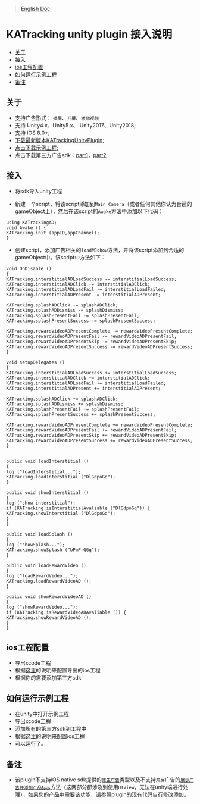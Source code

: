 >[English Doc](https://github.com/KATracking/KATrackingAd/blob/master/KATrackingAd_Unity/README.md)

# KATracking unity plugin 接入说明

* [关于](#start)
* [接入](#step1)
* [ios工程配置](#step2)
* [如何运行示例工程](#step3)
* [备注](#step4)

## <a name="start">关于</a>


* 支持广告形式： `插屏`、`开屏`、`激励视频`
* 支持 Unity4.x、Unity5.x、 Unity2017、Unity2018;
* 支持 iOS 8.0+;
* [下载最新版本KATrackingUnityPlugin;](https://github.com/KATracking/KATrackingAd/blob/master/KATrackingAd_Unity/KATrackingUnityPlugin.unitypackage.zip)
* [点击下载示例工程;](https://github.com/KATracking/KATrackingAd/tree/master/KATrackingAd_Unity/KATrackingUnitySampleProj)
* 点击下载第三方广告sdk：[part1](https://github.com/KATracking/KATrackingAd/blob/master/KATrackingAd_iOS/Mediation_1.zip)，[part2](https://github.com/KATracking/KATrackingAd/blob/master/KATrackingAd_iOS/Mediation_2.zip) 



## <a name="step1">接入</a>

* 将sdk导入unity工程

* 新建一个script，将该script添加到`Main Camera`（或者任何其他你认为合适的gameObject上），然后在该script的`Awake`方法中添加以下代码：
```
using KATrackingAD;
void Awake () {
KATracking.init (appID,appChannel);
}
```

* 创建script，添加广告相关的`load`和`show`方法，并将该script添加到合适的gameObject中。该script中方法如下：

```
void OnDisable ()
{
KATracking.interstitialADLoadSuccess -= interstitialLoadSuccess;
KATracking.interstitialADClick -= interstitialADClick;
KATracking.interstitialADLoadFail -= interstitialLoadFailed;
KATracking.interstitialADPresent -= interstitialADPresent;

KATracking.splashADClick -= splashADClick;
KATracking.splashADDismiss -= splashDismiss;
KATracking.splashPresentFail -= splashPresentFail;
KATracking.splashPresentSuccess -= splashPresentSuccess;

KATracking.rewardVideoADPresentComplete -= rewardVideoPresentComplete;
KATracking.rewardVideoADPresentFail -= rewardVideoADPresentFail;
KATracking.rewardVideoADPresentSkip -= rewardVideoADPresentSkip;
KATracking.rewardVideoADPresentSuccess -= rewardVideoADPresentSuccess;
}

void setupDelegates ()
{
KATracking.interstitialADLoadSuccess += interstitialLoadSuccess;
KATracking.interstitialADClick += interstitialADClick;
KATracking.interstitialADLoadFail += interstitialLoadFailed;
KATracking.interstitialADPresent += interstitialADPresent;

KATracking.splashADClick += splashADClick;
KATracking.splashADDismiss += splashDismiss;
KATracking.splashPresentFail += splashPresentFail;
KATracking.splashPresentSuccess += splashPresentSuccess;

KATracking.rewardVideoADPresentComplete += rewardVideoPresentComplete;
KATracking.rewardVideoADPresentFail += rewardVideoADPresentFail;
KATracking.rewardVideoADPresentSkip += rewardVideoADPresentSkip;
KATracking.rewardVideoADPresentSuccess += rewardVideoADPresentSuccess;
}


public void loadInterstitial ()
{
log ("loadInterstitial...");
KATracking.loadInterstitial ("DlGdpoGq");
}

public void showInterstitial ()
{
log ("show interstitial");
if (KATracking.isInterstitialAvaliable ("DlGdpoGq")) {
KATracking.showInterstitial ("DlGdpoGq");
}
}

public void loadSplash ()
{
log ("showSplash...");
KATracking.showSplash ("bPmPrQGq");
}

public void loadRewardVideo ()
{
log ("loadRewardVideo...");
KATracking.loadRewardVideoAD ();
}

public void showRewardVideoAD ()
{
log ("showRewardVideo...");
if (KATracking.isRewardVideoADAvaliable ()) {
KATracking.showRewardVideoAD ();
}
}
```

## <a name="step2">ios工程配置</a>

*  导出xcode工程
*  根据[这里](https://github.com/KATracking/KATrackingAd/blob/master/KATrackingAd_iOS/README.md)的说明来配置导出的ios工程
*  根据你的需要添加第三方sdk

## <a name="step3">如何运行示例工程</a>

* 在unity中打开示例工程
* 导出xcode工程
* 添加所有的第三方sdk到工程中
* 根据[这里](https://github.com/KATracking/KATrackingAd/blob/master/KATrackingAd_iOS/README.md)的说明来配置ios工程
* 可以运行了。

## <a name="step4">备注</a>

* 该plugin不支持iOS native sdk提供的[`原生广告`](https://github.com/KATracking/KATrackingAd/blob/master/KATrackingAd_iOS/README.md#%E5%8E%9F%E7%94%9F%E5%B9%BF%E5%91%8A---native)类型以及不支持`开屏`广告的[`展示广告并添加产品标示`](https://github.com/KATracking/KATrackingAd/blob/master/KATrackingAd_iOS/README.md#%E5%B1%95%E7%A4%BA%E5%B9%BF%E5%91%8A%E5%B9%B6%E6%B7%BB%E5%8A%A0%E4%BA%A7%E5%93%81%E6%A0%87%E8%AF%86)方法（这两部分都涉及到使用`UIView`，无法在unity端进行处理），如果您的产品中需要该功能，请参照plugin的现有代码自行修改添加。

